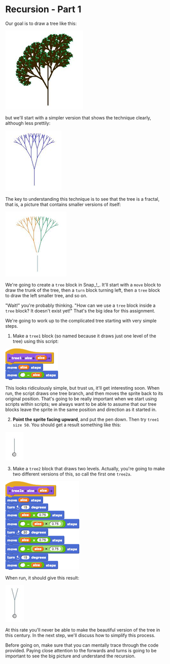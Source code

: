 # Recursion - Part 1

Our goal is to draw a tree like this:

![](../.gitbook/assets/image%20%28307%29.png)

but we'll start with a simpler version that shows the technique clearly, although less prettily:

![](../.gitbook/assets/image%20%2880%29.png)

The key to understanding this technique is to see that the tree is a fractal, that is, a picture that contains smaller versions of itself:

![](../.gitbook/assets/image%20%28236%29.png)

We're going to create a `tree` block in Snap_!_. It'll start with a `move` block to draw the trunk of the tree, then a `turn` block turning left, then a `tree` block to draw the left smaller tree, and so on.

"Wait!" you're probably thinking. "How can we use a `tree` block inside a `tree` block? It doesn't exist yet!" That's the big idea for this assignment.

We're going to work up to the complicated tree starting with very simple steps.

1. Make a `tree1` block \(so named because it draws just one level of the tree\) using this script:

![](../.gitbook/assets/image%20%28241%29.png)

This looks ridiculously simple, but trust us, it'll get interesting soon. When run, the script draws one tree branch, and then moves the sprite back to its original position. That's going to be really important when we start using scripts within scripts; we always want to be able to assume that our tree blocks leave the sprite in the same position and direction as it started in.

2. **Point the sprite facing upward**, and put the pen down. Then try `tree1 size 50`. You should get a result something like this:

![](../.gitbook/assets/image%20%28101%29.png)

3. Make a `tree2` block that draws two levels. Actually, you're going to make two different versions of this, so call the first one `tree2a`.

![](../.gitbook/assets/image%20%28255%29.png)

When run, it should give this result:

![](../.gitbook/assets/image%20%28248%29.png)

At this rate you'll never be able to make the beautiful version of the tree in this century. In the next step, we'll discuss how to simplify this process.  


Before going on, make sure that you can mentally trace through the code provided. Paying close attention to the forwards and turns is going to be important to see the big picture and understand the recursion.


